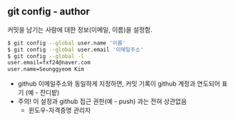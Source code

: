 ## git config - author

커밋을 남기는 사람에 대한 정보(이메일, 이름)을 설정함.

```bash
$ git config --global user.name '이름'
$ git config --global user.email '이메일주소'
$ git config --global -l
user.email=fxf24@naver.com
user.name=Seunggyeom Kim
```

* github 이메일주소와 동일하게 지정하면, 커밋 기록이 github 계정과 연도되어 표기 (예 - 잔디밭)
* 주의! 이 설정과 github 접근 권한(예 - push) 과는 전혀 상관없음
  * 윈도우-자격증명 관리자